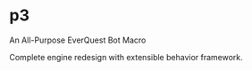 # p3
An All-Purpose EverQuest Bot Macro

Complete engine redesign with extensible behavior framework. 
